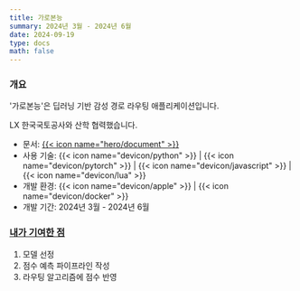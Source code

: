```yaml
---
title: 가로본능
summary: 2024년 3월 - 2024년 6월
date: 2024-09-19
type: docs
math: false
---
```


### 개요

'가로본능'은 딥러닝 기반 감성 경로 라우팅 애플리케이션입니다.

LX 한국국토공사와 산학 협력했습니다.

- 문서: [{{< icon name="hero/document" >}}](가로본능.pdf)
- 사용 기술: {{< icon name="devicon/python" >}} | {{< icon name="devicon/pytorch" >}} | {{< icon name="devicon/javascript" >}} | {{< icon name="devicon/lua" >}}
- 개발 환경: {{< icon name="devicon/apple" >}} | {{< icon name="devicon/docker" >}}
- 개발 기간: 2024년 3월 - 2024년 6월

### <u>내가 기여한 점</u>

1. 모델 선정
2. 점수 예측 파이프라인 작성
3. 라우팅 알고리즘에 점수 반영